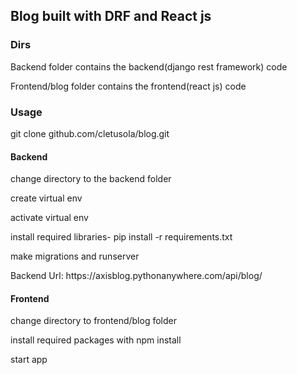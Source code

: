 <h2>Blog built with DRF and React js</h2>


<h3>Dirs</h3>
<p>Backend folder contains the backend(django rest framework) code</p>
<p>Frontend/blog folder contains the frontend(react js) code</p>

<h3>Usage</h3>
<p>git clone github.com/cletusola/blog.git</p>

<h4>Backend</h4>
<p>change directory to the backend folder</p>
<p>create virtual env</p>
<p>activate virtual env</p>
<p>install required libraries- pip install -r requirements.txt</p>
<p>make migrations and runserver</p>

<p>Backend Url:  https://axisblog.pythonanywhere.com/api/blog/ </p>

<h4>Frontend</h4>
<p>change directory to frontend/blog folder</p>
<p>install required packages with npm install</p>
<p>start app</p>


